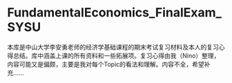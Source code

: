 # FundamentalEconomics_FinalExam_SYSU

本库是中山大学李安勇老师的经济学基础课程的期末考试复习材料及本人的复习心得总结。库中涵盖上课的所有资料和一些拓展项。复习心得由我（Nino）整理，内容可能又是偏颇，主要是我对每个Topic的看法和理解。内容不全，希望补充......



